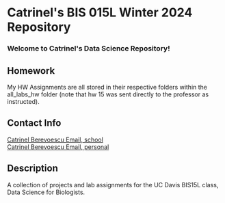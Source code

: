 # Catrinel's BIS 015L Winter 2024 Repository

### Welcome to Catrinel's Data Science Repository!

## Homework   
My HW Assignments are all stored in their respective folders within the all_labs_hw folder (note that hw 15 was sent directly to the professor as instructed).     

## Contact Info
[Catrinel Berevoescu Email, school](cjberevoescu@ucdavis.edu)  
[Catrinel Berevoescu Email, personal](catjobe@gmail.com)

## Description
A collection of projects and lab assignments for the UC Davis BIS15L class, Data Science for Biologists.

